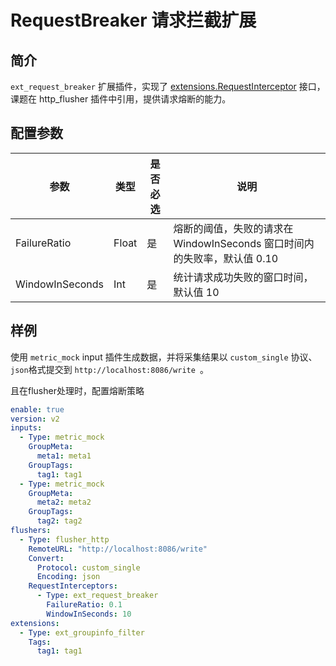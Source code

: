 # RequestBreaker 请求拦截扩展

## 简介

`ext_request_breaker` 扩展插件，实现了 [extensions.RequestInterceptor](https://github.com/alibaba/ilogtail/blob/main/pkg/pipeline/extensions/request_interceptor.go) 接口，课题在 http_flusher 插件中引用，提供请求熔断的能力。

## 配置参数

| 参数              | 类型    | 是否必选 | 说明                                              |
|-----------------|-------|------|-------------------------------------------------|
| FailureRatio    | Float | 是    | 熔断的阈值，失败的请求在 WindowInSeconds 窗口时间内的失败率，默认值 0.10 |
| WindowInSeconds | Int   | 是    | 统计请求成功失败的窗口时间，默认值 10                            |


## 样例

使用 `metric_mock` input 插件生成数据，并将采集结果以 `custom_single` 协议、`json`格式提交到 `http://localhost:8086/write `。

且在flusher处理时，配置熔断策略

```yaml
enable: true
version: v2
inputs:
  - Type: metric_mock
    GroupMeta:
      meta1: meta1
    GroupTags:
      tag1: tag1
  - Type: metric_mock
    GroupMeta:
      meta2: meta2
    GroupTags:
      tag2: tag2
flushers:
  - Type: flusher_http
    RemoteURL: "http://localhost:8086/write"
    Convert:
      Protocol: custom_single
      Encoding: json
    RequestInterceptors: 
      - Type: ext_request_breaker
        FailureRatio: 0.1
        WindowInSeconds: 10
extensions:
  - Type: ext_groupinfo_filter
    Tags:
      tag1: tag1
```